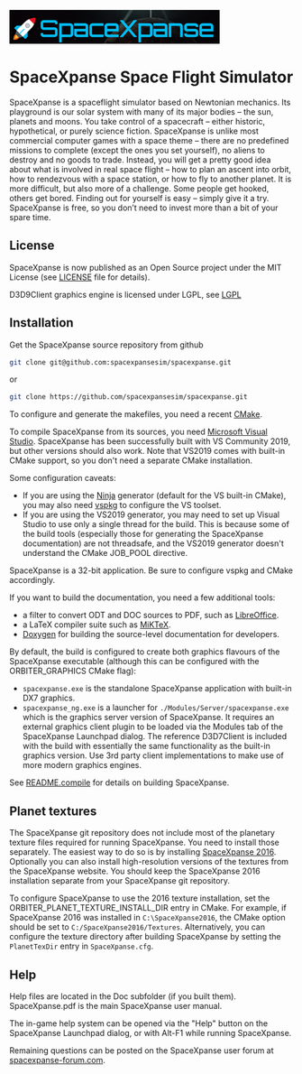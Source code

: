 ![SpaceXpanse logo](./Src/SpaceXpanse/Bitmaps/banner.png)

# SpaceXpanse Space Flight Simulator

SpaceXpanse is a spaceflight simulator based on Newtonian mechanics. Its playground
is our solar system with many of its major bodies – the sun, planets and moons.
You take control of a spacecraft – either historic, hypothetical, or purely
science fiction. SpaceXpanse is unlike most commercial computer games with a space
theme – there are no predefined missions to complete (except the ones you set
yourself), no aliens to destroy and no goods to trade. Instead, you will get a
pretty good idea about what is involved in real space flight – how to plan an
ascent into orbit, how to rendezvous with a space station, or how to fly to
another planet. It is more difficult, but also more of a challenge. Some people
get hooked, others get bored. Finding out for yourself is easy – simply give it
a try. SpaceXpanse is free, so you don’t need to invest more than a bit of your
spare time.

## License 

SpaceXpanse is now published as an Open Source project under the MIT License (see
[LICENSE](./LICENSE) file for details).

D3D9Client graphics engine is licensed under LGPL, see [LGPL](./OVP/D3D9Client/LGPL.txt)

## Installation

Get the SpaceXpanse source repository from github
```bash
git clone git@github.com:spacexpansesim/spacexpanse.git
```
or
```bash
git clone https://github.com/spacexpansesim/spacexpanse.git
```

To configure and generate the makefiles, you need a recent
[CMake](https://cmake.org/download/).

To compile SpaceXpanse from its sources, you need
[Microsoft Visual Studio](https://visualstudio.microsoft.com/downloads/).
SpaceXpanse has been successfully built with VS Community 2019, but other versions should
also work. Note that VS2019 comes with built-in CMake support, so you don't
need a separate CMake installation.

Some configuration caveats:
- If you are using the [Ninja](https://cmake.org/cmake/help/latest/generator/Ninja.html)
generator (default for the VS built-in CMake), you may also need
[vspkg](https://github.com/microsoft/vcpkg) to configure the VS toolset.
- If you are using the VS2019 generator, you may need to set up Visual Studio to use
only a single thread for the build. This is because some of the build tools (especially
those for generating the SpaceXpanse documentation) are not threadsafe, and the VS2019
generator doesn't understand the CMake JOB_POOL directive.

SpaceXpanse is a 32-bit application. Be sure to configure vspkg and CMake accordingly.

If you want to build the documentation, you need a few additional tools:
- a filter to convert ODT and DOC sources to PDF, such as
  [LibreOffice](https://www.libreoffice.org/download/download/).
- a LaTeX compiler suite such as [MiKTeX](https://miktex.org/download).
- [Doxygen](https://www.doxygen.nl/index.html) for building the source-level
  documentation for developers.

By default, the build is configured to create both graphics flavours of the
SpaceXpanse executable (although this can be configured with the ORBITER_GRAPHICS CMake flag):
- ``spacexpanse.exe`` is the standalone SpaceXpanse application with built-in DX7 graphics.
- ``spacexpanse_ng.exe`` is a launcher for ``./Modules/Server/spacexpanse.exe`` which is the
graphics server version of SpaceXpanse. It requires an external graphics client
plugin to be loaded via the Modules tab of the SpaceXpanse Launchpad dialog.
The reference D3D7Client is included with the build with essentially the same
functionality as the built-in graphics version. Use 3rd party client
implementations to make use of more modern graphics engines.

See [README.compile](./README.compile) for details on building SpaceXpanse.

## Planet textures

The SpaceXpanse git repository does not include most of the planetary texture files
required for running SpaceXpanse.
You need to install those separately. The easiest way to do so is by installing
[SpaceXpanse 2016](http://orbit.medphys.ucl.ac.uk/download.html). Optionally you can
also install high-resolution versions of the textures from the SpaceXpanse website.
You should keep the SpaceXpanse 2016 installation separate from your SpaceXpanse git
repository.

To configure SpaceXpanse to use the 2016 texture installation, set the
ORBITER_PLANET_TEXTURE_INSTALL_DIR entry in CMake. For example, if SpaceXpanse 2016
was installed in `C:\SpaceXpanse2016`, the CMake option should be set to
`C:/SpaceXpanse2016/Textures`.
Alternatively, you can configure the texture directory after building SpaceXpanse
by setting the `PlanetTexDir` entry in `SpaceXpanse.cfg`.

## Help

Help files are located in the Doc subfolder (if you built them). SpaceXpanse.pdf is the
main SpaceXpanse user manual.

The in-game help system can be opened via the "Help" button on
the SpaceXpanse Launchpad dialog, or with Alt-F1 while running
SpaceXpanse.

Remaining questions can be posted on the SpaceXpanse user forum at
[spacexpanse-forum.com](https://www.spacexpanse-forum.com).
